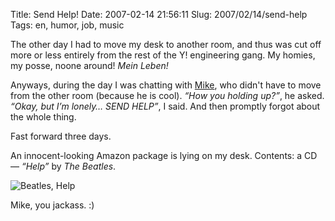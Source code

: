 Title: Send Help!
Date: 2007-02-14 21:56:11
Slug: 2007/02/14/send-help
Tags: en, humor, job, music


The other day I had to move my desk to another room, and thus was cut off more or less entirely from the rest of the Y! engineering gang.  My homies, my posse, noone around!  _Mein Leben!_

Anyways, during the day I was chatting with [Mike][2], who didn't have to move from the other room (because he is cool). _“How you holding up?”_, he asked. _“Okay, but I’m lonely… SEND HELP”_, I said.  And then promptly forgot about the whole thing.

Fast forward three days.

An innocent-looking Amazon package is lying on my desk. Contents: a CD — _“Help”_ by _The Beatles_.

![Beatles, Help][1]

Mike, you jackass. :)

   [1]: http://dl.dropbox.com/u/7298/blog/wp-content/2007/02/b000002ual.jpg
   [2]: http://mikewest.org/

